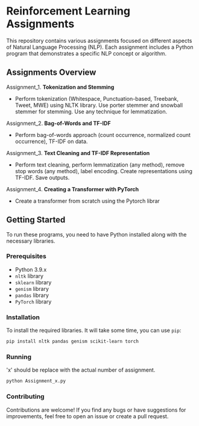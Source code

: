 # Reinforcement Learning Assignments

This repository contains various assignments focused on different aspects of Natural Language Processing (NLP). Each assignment includes a Python program that demonstrates a specific NLP concept or algorithm.

## Assignments Overview

Assignment_1. **Tokenization and Stemming**
   - Perform tokenization (Whitespace, Punctuation-based, Treebank, Tweet, MWE) using NLTK library. Use porter stemmer and snowball stemmer for stemming. Use any technique for lemmatization.

Assignment_2. **Bag-of-Words and TF-IDF**
   - Perform bag-of-words approach (count occurrence, normalized count occurrence), TF-IDF on data. 

Assignment_3. **Text Cleaning and TF-IDF Representation**
   - Perform text cleaning, perform lemmatization (any method), remove stop words (any method),  label encoding. Create representations using TF-IDF. Save outputs.  

Assignment_4. **Creating a Transformer with PyTorch**
   - Create a transformer from scratch using the Pytorch librar 


## Getting Started

To run these programs, you need to have Python installed along with the necessary libraries.

### Prerequisites

- Python 3.9.x
- `nltk` library
- `sklearn` library
- `genism` library
- `pandas` library
- `PyTorch` library

### Installation

To install the required libraries. It will take some time, you can use `pip`:

```bash
pip install nltk pandas genism scikit-learn torch
```

### Running

'x' should be replace with the actual number of assignment.

```bash
python Assignment_x.py
```

### Contributing
Contributions are welcome! If you find any bugs or have suggestions for improvements, feel free to open an issue or create a pull request.
